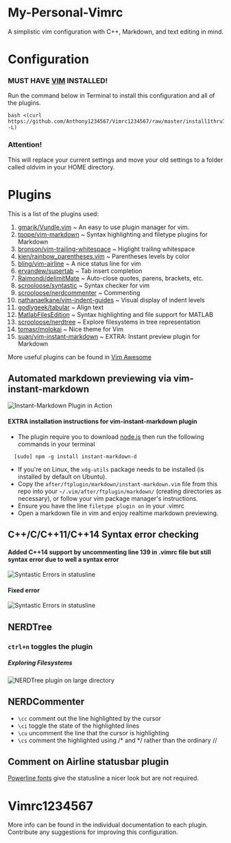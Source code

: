 # My-Personal-Vimrc
A simplistic vim configuration with C++, Markdown, and text editing in mind.

# Configuration
### MUST HAVE [VIM](http://www.vim.org/download.php) INSTALLED! 
Run the command below in Terminal to install this configuration and all of the plugins.
````
bash <(curl https://github.com/Anthony1234567/Vimrc1234567/raw/master/install1thru7.sh -L)
````

### Attention!
This will replace your current settings and move your old settings to a folder called oldvim in your HOME directory. 

# Plugins
This is a list of the plugins used:
  1. [gmarik/Vundle.vim](https://github.com/gmarik/Vundle.vim) ~ An easy to use plugin manager for vim.
  2. [tpope/vim-markdown](https://github.com/tpope/vim-markdown) ~ Syntax highlighting and filetype plugins for Markdown
  3. [bronson/vim-trailing-whitespace](https://github.com/bronson/vim-trailing-whitespace) ~ Higlight trailing whitespace
  4. [kien/rainbow_parentheses.vim](https://github.com/kien/rainbow_parentheses.vim) ~ Parentheses levels by color
  5. [bling/vim-airline](https://github.com/bling/vim-airline) ~ A nice status line for vim
  6. [ervandew/supertab](https://github.com/ervandew/supertab) ~ Tab insert completion
  7. [Raimondi/delimitMate](https://github.com/Raimondi/delimitMate) ~ Auto-close quotes, parens, brackets, etc.
  8. [scrooloose/syntastic](https://github.com/scrooloose/syntastic) ~ Syntax checker for vim
  9. [scrooloose/nerdcommenter](https://github.com/scrooloose/nerdcommenter) ~ Commenting 
  10. [nathanaelkane/vim-indent-guides](https://github.com/nathanaelkane/vim-indent-guides) ~ Visual display of indent levels
  11. [godlygeek/tabular](https://github.com/godlygeek/tabular) ~ Align text
  12. [MatlabFilesEdition](https://github.com/vim-scripts/MatlabFilesEdition) ~ Syntax highlighting and file support for MATLAB
  13. [scrooloose/nerdtree](https://github.com/scrooloose/nerdtree) ~ Explore filesystems in tree representation
  14. [tomasr/molokai](https://github.com/tomasr/molokai) ~ Nice theme for Vim
  15. [suan/vim-instant-markdown](https://github.com/suan/vim-instant-markdown) ~ EXTRA: Instant preview plugin for Markdown

More useful plugins can be found in [Vim Awesome](http://vimawesome.com/)

## Automated markdown previewing via vim-instant-markdown
![Instant-Markdown Plugin in Action](https://github.com/Anthony1234567/Vimrc1234567/blob/master/Screenshots/Gif/vimrc%20gif%201%20-%20instant-markdown.gif)

#### EXTRA installation instructions for vim-instant-markdown plugin
* The plugin require you to download [node.js](http://nodejs.org/) then run the following commands in your terminal
````
  [sudo] npm -g install instant-markdown-d
````
* If you're on Linux, the `xdg-utils` package needs to be installed (is installed by default on Ubuntu).
* Copy the `after/ftplugin/markdown/instant-markdown.vim` file from this repo into your `~/.vim/after/ftplugin/markdown/` (creating directories as necessary), or follow your vim package manager's instructions.
* Ensure you have the line `filetype plugin on` in your .vimrc
* Open a markdown file in vim and enjoy realtime markdown previewing.

## C++/C/C++11/C++14 Syntax error checking
#### Added C++14 support by uncommenting line 139 in .vimrc file but still syntax error due to well a syntax error
![Syntastic Errors in
statusline](https://github.com/Anthony1234567/Vimrc1234567/blob/master/Screenshots/Screenshot%20-%20syntastic%203%20-%20errors.png)

#### Fixed error
![Syntastic Errors in
statusline](https://github.com/Anthony1234567/Vimrc1234567/blob/master/Screenshots/Screenshot%20-%20syntastic%202%20-%20fixed.png)

## NERDTree
### `ctrl+n` toggles the plugin

##### Exploring Filesystems
![NERDTree plugin on large directory](https://github.com/Anthony1234567/Vimrc1234567/blob/master/Screenshots/Screenshot%20-%20NERDTree.png)

## NERDCommenter
- `\cc`	comment out the line highlighted by the cursor
- `\ci`	toggle the state of the highlighted lines
- `\cu`	uncomment the line that the cursor is highlighting
- `\cs`	comment the highlighted using /* and */ rather than the ordinary //

## Comment on Airline statusbar plugin
[Powerline fonts](https://powerline.readthedocs.org/en/master/installation.html#patched-fonts) give the statusline a nicer look but are not required.

# Vimrc1234567
More info can be found in the individual documentation to each plugin.
Contribute any suggestions for improving this configuration.

